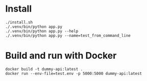 Install
=======

```
./install.sh
./.venv/bin/python app.py
./.venv/bin/python app.py --help
./.venv/bin/python app.py --name=test_from_command_line
```

Build and run with Docker
=========================

```
docker build -t dummy-api:latest .
docker run --env-file=test.env -p 5000:5000 dummy-api:latest
```
